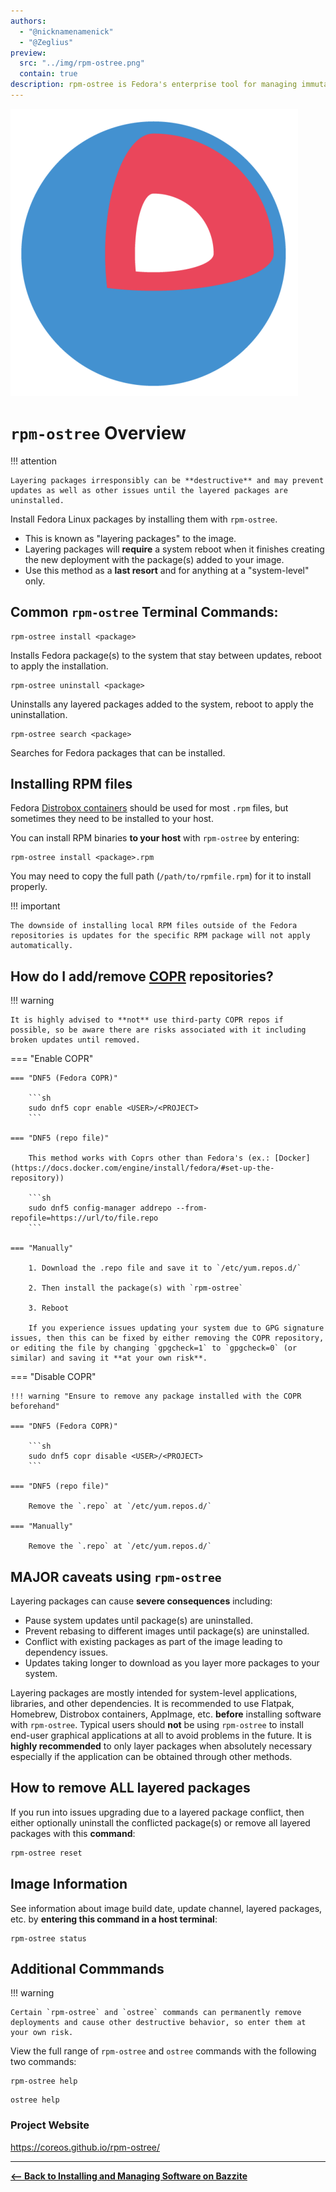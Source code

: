 ```yaml
---
authors:
  - "@nicknamenamenick"
  - "@Zeglius"
preview:
  src: "../img/rpm-ostree.png"
  contain: true
description: rpm-ostree is Fedora's enterprise tool for managing immutable operating system updates.
---
```


<!-- ANCHOR: METADATA -->
<!--{"url_discourse": "https://universal-blue.discourse.group/docs?topic=2642", "fetched_at": "2024-09-03 16:43:05.295995+00:00"}-->
<!-- ANCHOR_END: METADATA -->

![rpm-ostree|500x500, 30%](../img/rpm-ostree.png)

# `rpm-ostree` Overview

!!! attention

    Layering packages irresponsibly can be **destructive** and may prevent updates as well as other issues until the layered packages are uninstalled.

Install Fedora Linux packages by installing them with `rpm-ostree`.

- This is known as "layering packages" to the image.
- Layering packages will **require** a system reboot when it finishes creating the new deployment with the package(s) added to your image.
- Use this method as a **last resort** and for anything at a "system-level" only.

## Common `rpm-ostree` Terminal Commands:

```
rpm-ostree install <package>
```

Installs Fedora package(s) to the system that stay between updates, reboot to apply the installation.

```
rpm-ostree uninstall <package>
```

Uninstalls any layered packages added to the system, reboot to apply the uninstallation.

```
rpm-ostree search <package>
```

Searches for Fedora packages that can be installed.

## Installing RPM files

Fedora [Distrobox containers](https://docs.bazzite.gg/Installing_and_Managing_Software/Distrobox/) should be used for most `.rpm` files, but sometimes they need to be installed to your host.

You can install RPM binaries **to your host** with `rpm-ostree` by entering:

```
rpm-ostree install <package>.rpm
```

You may need to copy the full path (`/path/to/rpmfile.rpm`) for it to install properly.

!!! important

    The downside of installing local RPM files outside of the Fedora repositories is updates for the specific RPM package will not apply automatically.

## How do I add/remove [COPR](https://copr.fedorainfracloud.org) repositories?

!!! warning

    It is highly advised to **not** use third-party COPR repos if possible, so be aware there are risks associated with it including broken updates until removed.

=== "Enable COPR"

    === "DNF5 (Fedora COPR)"

        ```sh
        sudo dnf5 copr enable <USER>/<PROJECT>
        ```

    === "DNF5 (repo file)"

        This method works with Coprs other than Fedora's (ex.: [Docker](https://docs.docker.com/engine/install/fedora/#set-up-the-repository))

        ```sh
        sudo dnf5 config-manager addrepo --from-repofile=https://url/to/file.repo
        ```

    === "Manually"

        1. Download the .repo file and save it to `/etc/yum.repos.d/`

        2. Then install the package(s) with `rpm-ostree`

        3. Reboot

        If you experience issues updating your system due to GPG signature issues, then this can be fixed by either removing the COPR repository, or editing the file by changing `gpgcheck=1` to `gpgcheck=0` (or similar) and saving it **at your own risk**.

=== "Disable COPR"

    !!! warning "Ensure to remove any package installed with the COPR beforehand"

    === "DNF5 (Fedora COPR)"

        ```sh
        sudo dnf5 copr disable <USER>/<PROJECT>
        ```

    === "DNF5 (repo file)"

        Remove the `.repo` at `/etc/yum.repos.d/`

    === "Manually"

        Remove the `.repo` at `/etc/yum.repos.d/`

## **MAJOR** caveats using `rpm-ostree`

Layering packages can cause **severe consequences** including:

- Pause system updates until package(s) are uninstalled.
- Prevent rebasing to different images until package(s) are uninstalled.
- Conflict with existing packages as part of the image leading to dependency issues.
- Updates taking longer to download as you layer more packages to your system.

Layering packages are mostly intended for system-level applications, libraries, and other dependencies. It is recommended to use Flatpak, Homebrew, Distrobox containers, AppImage, etc. **before** installing software with `rpm-ostree`. Typical users should **not** be using `rpm-ostree` to install end-user graphical applications at all to avoid problems in the future. It is **highly recommended** to only layer packages when absolutely necessary especially if the application can be obtained through other methods.

## How to remove **ALL** layered packages

If you run into issues upgrading due to a layered package conflict, then either optionally uninstall the conflicted package(s) or remove all layered packages with this **command**:

```bash
rpm-ostree reset
```

## Image Information

See information about image build date, update channel, layered packages, etc. by **entering this command in a host terminal**:

```command
rpm-ostree status
```

## Additional Commmands

!!! warning

    Certain `rpm-ostree` and `ostree` commands can permanently remove deployments and cause other destructive behavior, so enter them at your own risk.

View the full range of `rpm-ostree` and `ostree` commands with the following two commands:

```
rpm-ostree help
```

```
ostree help
```

### Project Website

https://coreos.github.io/rpm-ostree/

<hr>

[**<-- Back to Installing and Managing Software on Bazzite**](./index.md)
